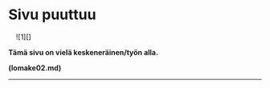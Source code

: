 # Sivu puuttuu


<figure class="fig-r" style="margin:0 0 0 15px">
![1][]
</figure>

__Tämä sivu on vielä keskeneräinen/työn alla.__

__(lomake02.md)__

----

[1]: kuvat/dancing.jpg

